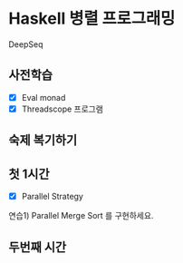 # Haskell 병렬 프로그래밍

DeepSeq

## 사전학습
- [x] Eval monad
- [x] Threadscope 프로그램

## 숙제 복기하기

## 첫 1시간
- [x] Parallel Strategy

연습1) Parallel Merge Sort 를 구현하세요.

## 두번째 시간
